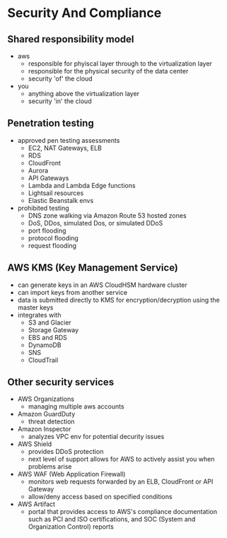 # Security And Compliance

## Shared responsibility model
- aws
  - responsible for phyiscal layer through to the virtualization layer
  - responsible for the physical security of the data center
  - security 'of' the cloud
- you
  - anything above the virtualization layer
  - security 'in' the cloud

## Penetration testing
- approved pen testing assessments
  - EC2, NAT Gateways, ELB
  - RDS
  - CloudFront
  - Aurora
  - API Gateways
  - Lambda and Lambda Edge functions
  - Lightsail resources
  - Elastic Beanstalk envs
- prohibited testing
  - DNS zone walking via Amazon Route 53 hosted zones
  - DoS, DDos, simulated Dos, or simulated DDoS
  - port flooding
  - protocol flooding
  - request flooding

## AWS KMS (Key Management Service)
- can generate keys in an AWS CloudHSM hardware cluster
- can import keys from another service
- data is submitted directly to KMS for encryption/decryption using the master keys
- integrates with
  - S3 and Glacier
  - Storage Gateway
  - EBS and RDS
  - DynamoDB
  - SNS
  - CloudTrail

## Other security services
- AWS Organizations
  - managing multiple aws accounts
- Amazon GuardDuty
  - threat detection
- Amazon Inspector
  - analyzes VPC env for potential decurity issues
- AWS Shield
  - provides DDoS protection
  - next level of support allows for AWS to actively assist you when problems arise
- AWS WAF (Web Application Firewall)
  - monitors web requests forwarded by an ELB, CloudFront or API Gateway
  - allow/deny access based on specified conditions
- AWS Artifact
  - portal that provides access to AWS's compliance documentation such as PCI and ISO certifications, and SOC (System and Organization Control) reports